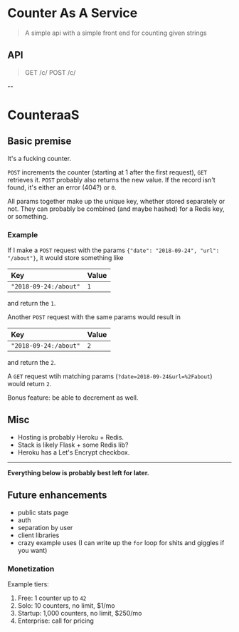 
# Counter As A Service

> A simple api with a simple front end for counting given strings

## API

> GET /c/<string>
> POST /c/<string>

--

# CounteraaS


## Basic premise

It's a fucking counter.

`POST` increments the counter (starting at 1 after the first request), `GET` retrieves it. `POST` probably also returns the new value. If the record isn't found, it's either an error (404?) or `0`.

All params together make up the unique key, whether stored separately or not. They can probably be combined (and maybe hashed) for a Redis key, or something.


### Example

If I make a `POST` request with the params `{"date": "2018-09-24", "url": "/about"}`, it would store something like

Key | Value
:---|:-----
`"2018-09-24:/about"` | `1`

and return the `1`.

Another `POST` request with the same params would result in

Key | Value
:---|:-----
`"2018-09-24:/about"` | `2`

and return the `2`.

A `GET` request wtih matching params (`?date=2018-09-24&url=%2Fabout`) would return `2`.

Bonus feature: be able to decrement as well.


## Misc

- Hosting is probably Heroku + Redis.
- Stack is likely Flask + some Redis lib?
- Heroku has a Let's Encrypt checkbox.


---


**Everything below is probably best left for later.**


## Future enhancements

- public stats page
- auth
- separation by user
- client libraries
- crazy example uses (I can write up the `for` loop for shits and giggles if you want)


### Monetization

Example tiers:

1. Free: 1 counter up to `42`
2. Solo: 10 counters, no limit, $1/mo
3. Startup: 1,000 counters, no limit, $250/mo
4. Enterprise: call for pricing

